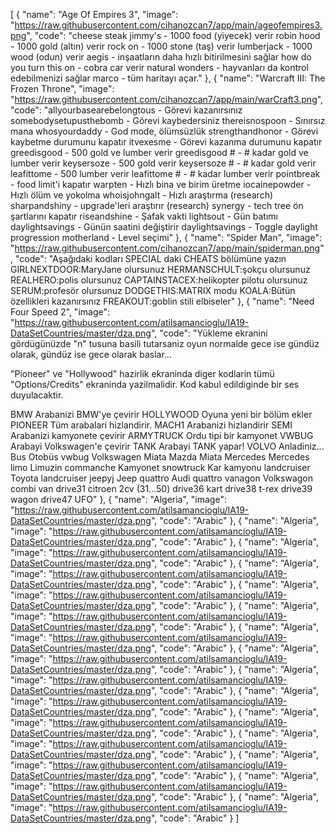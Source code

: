 [
  {
    "name": "Age Of Empires 3",
    "image": "https://raw.githubusercontent.com/cihanozcan7/app/main/ageofempires3.png",
    "code": "cheese steak jimmy's - 1000 food (yiyecek) verir
robin hood - 1000 gold (altın) verir
rock on - 1000 stone (taş) verir
lumberjack - 1000 wood (odun) verir
aegis - inşaatların daha hızlı bitirilmesini sağlar
how do you turn this on - cobra car verir
natural wonders - hayvanları da kontrol edebilmenizi sağlar
marco - tüm haritayı açar."
  },
  {
    "name": "Warcraft III: The Frozen Throne",
    "image": "https://raw.githubusercontent.com/cihanozcan7/app/main/warCraft3.png",
    "code": "allyourbasearebelongtous - Görevi kazanırsınız
somebodysetupusthebomb - Görevi kaybedersiniz
thereisnospoon - Sınırsız mana
whosyourdaddy - God mode, ölümsüzlük
strengthandhonor - Görevi kaybetme durumunu kapatır
itvexesme - Görevi kazanma durumunu kapatır
greedisgood - 500 gold ve lumber verir
greedisgood # - # kadar gold ve lumber verir
keysersoze - 500 gold verir
keysersoze # - # kadar gold verir
leafittome - 500 lumber verir
leafittome # - # kadar lumber verir
pointbreak - food limit'i kapatır
warpten - Hızlı bina ve birim üretme
iocainepowder - Hızlı ölüm ve yokolma
whoisjohngalt - Hızlı araştırma (research)
sharpandshiny - upgrade'leri araştırır (research)
synergy - tech tree ön şartlarını kapatır
riseandshine - Şafak vakti
lightsout - Gün batımı
daylightsavings - Günün saatini değiştirir
daylightsavings - Toggle daylight progression
motherland - Level seçimi"
  },
  {
    "name": "Spider Man",
    "image": "https://raw.githubusercontent.com/cihanozcan7/app/main/spiderman.png",
    "code": "Aşağıdaki kodları SPECIAL daki CHEATS bölümüne yazın
GIRLNEXTDOOR:MaryJane olursunuz
HERMANSCHULT:şokçu olursunuz
REALHERO:polis olursunuz
CAPTAINSTACEX:helikopter pilotu olursunuz
SERUM:profesör olursunuz
DODGETHIS:MATRIX modu
KOALA:Bütün özellikleri kazanırsınız
FREAKOUT:goblin stili elbiseler"
  },
  {
    "name": "Need Four Speed 2",
    "image": "https://raw.githubusercontent.com/atilsamancioglu/IA19-DataSetCountries/master/dza.png",
    "code": "Yükleme ekranini gördügünüzde "n" tusuna basili
tutarsaniz oyun normalde gece ise gündüz olarak,
gündüz ise gece olarak baslar...

"Pioneer" ve "Hollywood" hazirlik ekraninda
diger kodlarin tümü "Options/Credits" ekraninda
yazilmalidir. Kod kabul edildiginde bir ses
duyulacaktir.

BMW Arabanizi BMW'ye çevirir
HOLLYWOOD Oyuna yeni bir bölüm ekler
PIONEER Tüm arabalari hizlandirir.
MACH1 Arabanizi hizlandirir
SEMI Arabanizi kamyonete çevirir
ARMYTRUCK Ordu tipi bir kamyonet
VWBUG Arabayi Volkswagen'e çevirir
TANK Arabayi TANK yapar!
VOLVO Anladiniz...
Bus Otobüs
vwbug Volkswagen
Miata Mazda Miata
Mercedes Mercedes
limo Limuzin
commanche Kamyonet
snowtruck Kar kamyonu
landcruiser Toyota landcruiser
jeepyj Jeep
quattro Audi quattro
vanagon Volkswagon combi van
drive31 citroen 2cv (31...50)
drive36 kart
drive38 t-rex
drive39 wagon
drive47 UFO"
  },
  {
    "name": "Algeria",
    "image": "https://raw.githubusercontent.com/atilsamancioglu/IA19-DataSetCountries/master/dza.png",
    "code": "Arabic"
  },
  {
    "name": "Algeria",
    "image": "https://raw.githubusercontent.com/atilsamancioglu/IA19-DataSetCountries/master/dza.png",
    "code": "Arabic"
  },
  {
    "name": "Algeria",
    "image": "https://raw.githubusercontent.com/atilsamancioglu/IA19-DataSetCountries/master/dza.png",
    "code": "Arabic"
  },
  {
    "name": "Algeria",
    "image": "https://raw.githubusercontent.com/atilsamancioglu/IA19-DataSetCountries/master/dza.png",
    "code": "Arabic"
  },
  {
    "name": "Algeria",
    "image": "https://raw.githubusercontent.com/atilsamancioglu/IA19-DataSetCountries/master/dza.png",
    "code": "Arabic"
  },
  {
    "name": "Algeria",
    "image": "https://raw.githubusercontent.com/atilsamancioglu/IA19-DataSetCountries/master/dza.png",
    "code": "Arabic"
  },
  {
    "name": "Algeria",
    "image": "https://raw.githubusercontent.com/atilsamancioglu/IA19-DataSetCountries/master/dza.png",
    "code": "Arabic"
  },
  {
    "name": "Algeria",
    "image": "https://raw.githubusercontent.com/atilsamancioglu/IA19-DataSetCountries/master/dza.png",
    "code": "Arabic"
  },
  {
    "name": "Algeria",
    "image": "https://raw.githubusercontent.com/atilsamancioglu/IA19-DataSetCountries/master/dza.png",
    "code": "Arabic"
  },
  {
    "name": "Algeria",
    "image": "https://raw.githubusercontent.com/atilsamancioglu/IA19-DataSetCountries/master/dza.png",
    "code": "Arabic"
  },
  {
    "name": "Algeria",
    "image": "https://raw.githubusercontent.com/atilsamancioglu/IA19-DataSetCountries/master/dza.png",
    "code": "Arabic"
  },
  {
    "name": "Algeria",
    "image": "https://raw.githubusercontent.com/atilsamancioglu/IA19-DataSetCountries/master/dza.png",
    "code": "Arabic"
  },
  {
    "name": "Algeria",
    "image": "https://raw.githubusercontent.com/atilsamancioglu/IA19-DataSetCountries/master/dza.png",
    "code": "Arabic"
  },
  {
    "name": "Algeria",
    "image": "https://raw.githubusercontent.com/atilsamancioglu/IA19-DataSetCountries/master/dza.png",
    "code": "Arabic"
  },
  {
    "name": "Algeria",
    "image": "https://raw.githubusercontent.com/atilsamancioglu/IA19-DataSetCountries/master/dza.png",
    "code": "Arabic"
  }
]
